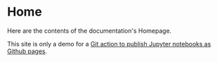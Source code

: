 # Home

Here are the contents of the documentation's Homepage.

This site is only a demo for a [Git action to publish Jupyter notebooks as
Github pages](https://github.com/marketplace/actions/convert-jupyter-notebooks-to-github-pages).
